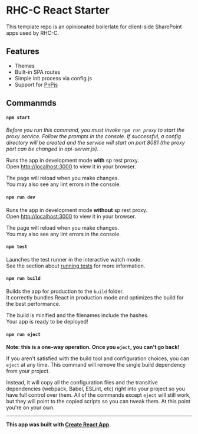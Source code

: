 # RHC-C React Starter

This template repo is an opinionated boilerlate for client-side SharePoint apps used by RHC-C.

## Features
* Themes
* Built-in SPA routes
* Simple init process via config.js
* Support for [PnPjs](https://pnp.github.io/pnpjs/getting-started/)

## Commanmds

#### `npm start`

*Before you run this command, you must invoke ```npm run proxy``` to start the proxy service. Follow the prompts in the console. If successful, a config directory will be created and the service will start on port 8081 (the proxy port can be changed in api-server.js).*

Runs the app in development mode **with** sp rest proxy.\
Open [http://localhost:3000](http://localhost:3000) to view it in your browser.

The page will reload when you make changes.\
You may also see any lint errors in the console.

#### `npm run dev`

Runs the app in development mode **without** sp rest proxy.\
Open [http://localhost:3000](http://localhost:3000) to view it in your browser.

The page will reload when you make changes.\
You may also see any lint errors in the console.

#### `npm test`

Launches the test runner in the interactive watch mode.\
See the section about [running tests](https://facebook.github.io/create-react-app/docs/running-tests) for more information.

#### `npm run build`

Builds the app for production to the `build` folder.\
It correctly bundles React in production mode and optimizes the build for the best performance.

The build is minified and the filenames include the hashes.\
Your app is ready to be deployed!

#### `npm run eject`

**Note: this is a one-way operation. Once you `eject`, you can't go back!**

If you aren't satisfied with the build tool and configuration choices, you can `eject` at any time. This command will remove the single build dependency from your project.

Instead, it will copy all the configuration files and the transitive dependencies (webpack, Babel, ESLint, etc) right into your project so you have full control over them. All of the commands except `eject` will still work, but they will point to the copied scripts so you can tweak them. At this point you're on your own.

***

**This app was built with [Create React App](https://create-react-app.dev/).**